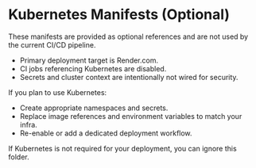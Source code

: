 # Kubernetes Manifests (Optional)

These manifests are provided as optional references and are not used by the current CI/CD pipeline.

- Primary deployment target is Render.com.
- CI jobs referencing Kubernetes are disabled.
- Secrets and cluster context are intentionally not wired for security.

If you plan to use Kubernetes:
- Create appropriate namespaces and secrets.
- Replace image references and environment variables to match your infra.
- Re-enable or add a dedicated deployment workflow.

If Kubernetes is not required for your deployment, you can ignore this folder.
